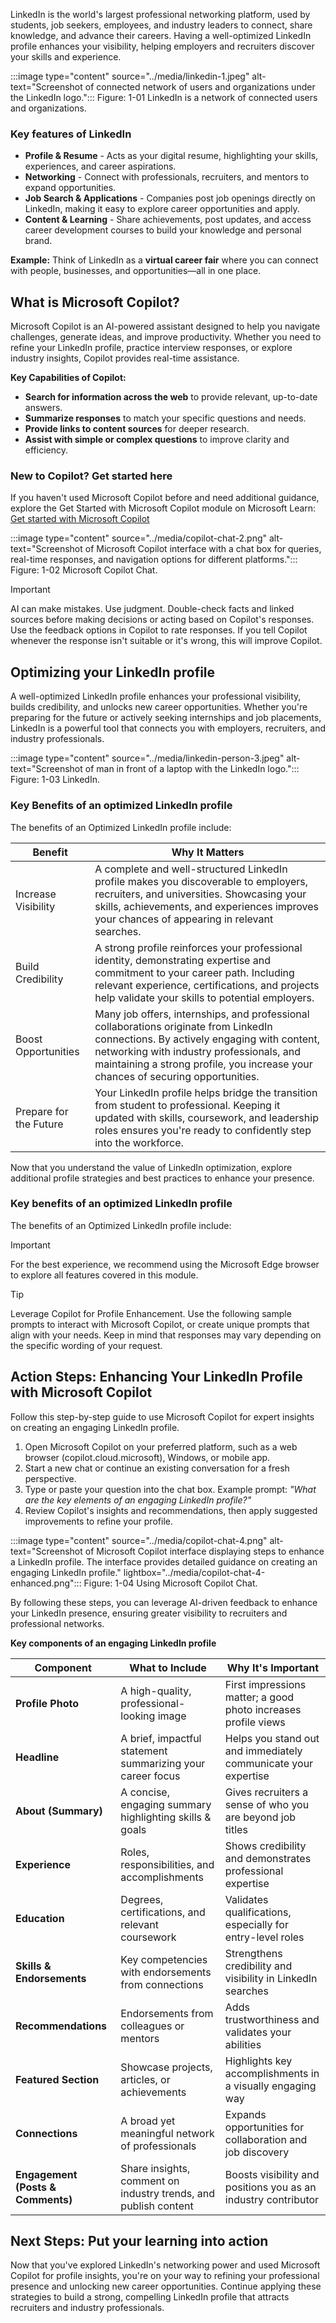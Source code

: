 LinkedIn is the world's largest professional networking platform, used by students, job seekers, employees, and industry leaders to connect, share knowledge, and advance their careers. Having a well-optimized LinkedIn profile enhances your visibility, helping employers and recruiters discover your skills and experience.

:::image type="content" source="../media/linkedin-1.jpeg" alt-text="Screenshot of connected network of users and organizations under the LinkedIn logo.":::
Figure: 1-01 LinkedIn is a network of connected users and organizations.

### Key features of LinkedIn

- **Profile & Resume** - Acts as your digital resume, highlighting your skills, experiences, and career aspirations.
- **Networking** - Connect with professionals, recruiters, and mentors to expand opportunities.
- **Job Search & Applications** - Companies post job openings directly on LinkedIn, making it easy to explore career opportunities and apply.
- **Content & Learning** - Share achievements, post updates, and access career development courses to build your knowledge and personal brand.

**Example:**
Think of LinkedIn as a **virtual career fair** where you can connect with people, businesses, and opportunities—all in one place.

## What is Microsoft Copilot?

Microsoft Copilot is an AI-powered assistant designed to help you navigate challenges, generate ideas, and improve productivity. Whether you need to refine your LinkedIn profile, practice interview responses, or explore industry insights, Copilot provides real-time assistance.

**Key Capabilities of Copilot:**

- **Search for information across the web** to provide relevant, up-to-date answers.
- **Summarize responses** to match your specific questions and needs.
- **Provide links to content sources** for deeper research.
- **Assist with simple or complex questions** to improve clarity and efficiency.

### New to Copilot? Get started here

If you haven't used Microsoft Copilot before and need additional guidance, explore the Get Started with Microsoft Copilot module on Microsoft Learn: [Get started with Microsoft Copilot](/training/modules/get-started-with-copilot/)

:::image type="content" source="../media/copilot-chat-2.png" alt-text="Screenshot of Microsoft Copilot interface with a chat box for queries, real-time responses, and navigation options for different platforms.":::
Figure: 1-02 Microsoft Copilot Chat.

> [!IMPORTANT]
> AI can make mistakes. Use judgment. Double-check facts and linked sources before making decisions or acting based on Copilot's responses. Use the feedback options in Copilot to rate responses. If you tell Copilot whenever the response isn't suitable or it's wrong, this will improve Copilot.

## Optimizing your LinkedIn profile

A well-optimized LinkedIn profile enhances your professional visibility, builds credibility, and unlocks new career opportunities. Whether you're preparing for the future or actively seeking internships and job placements, LinkedIn is a powerful tool that connects you with employers, recruiters, and industry professionals.

:::image type="content" source="../media/linkedin-person-3.jpeg" alt-text="Screenshot of man in front of a laptop with the LinkedIn logo.":::
Figure: 1-03 LinkedIn.

### Key Benefits of an optimized LinkedIn profile

The benefits of an Optimized LinkedIn profile include:

| **Benefit**              | **Why It Matters**                                                                                                                                                                                                                  |
|--------------------------|--------------------------------------------------------------------------------------------------------------------------------------------------------------------------------------------------------------------------------------|
| Increase Visibility      | A complete and well-structured LinkedIn profile makes you discoverable to employers, recruiters, and universities. Showcasing your skills, achievements, and experiences improves your chances of appearing in relevant searches.     |
| Build Credibility        | A strong profile reinforces your professional identity, demonstrating expertise and commitment to your career path. Including relevant experience, certifications, and projects help validate your skills to potential employers.      |
| Boost Opportunities      | Many job offers, internships, and professional collaborations originate from LinkedIn connections. By actively engaging with content, networking with industry professionals, and maintaining a strong profile, you increase your chances of securing opportunities. |
| Prepare for the Future   | Your LinkedIn profile helps bridge the transition from student to professional. Keeping it updated with skills, coursework, and leadership roles ensures you're ready to confidently step into the workforce.                          |

Now that you understand the value of LinkedIn optimization, explore additional profile strategies and best practices to enhance your presence.
### Key benefits of an optimized LinkedIn profile

The benefits of an Optimized LinkedIn profile include:
> [!IMPORTANT]
> For the best experience, we recommend using the Microsoft Edge browser to explore all features covered in this module.

> [!TIP]
> Leverage Copilot for Profile Enhancement.
> Use the following sample prompts to interact with Microsoft Copilot, or create unique prompts that align with your needs. Keep in mind that responses may vary depending on the specific wording of your request.

## Action Steps: Enhancing Your LinkedIn Profile with Microsoft Copilot

Follow this step-by-step guide to use Microsoft Copilot for expert insights on creating an engaging LinkedIn profile.

1. Open Microsoft Copilot on your preferred platform, such as a web browser (copilot.cloud.microsoft), Windows, or mobile app.
1. Start a new chat or continue an existing conversation for a fresh perspective.
1. Type or paste your question into the chat box. Example prompt: _"What are the key elements of an engaging LinkedIn profile?"_
1. Review Copilot's insights and recommendations, then apply suggested improvements to refine your profile.

:::image type="content" source="../media/copilot-chat-4.png" alt-text="Screenshot of Microsoft Copilot interface displaying steps to enhance a LinkedIn profile. The interface provides detailed guidance on creating an engaging LinkedIn profile." lightbox="../media/copilot-chat-4-enhanced.png":::
Figure: 1-04 Using Microsoft Copilot Chat.

By following these steps, you can leverage AI-driven feedback to enhance your LinkedIn presence, ensuring greater visibility to recruiters and professional networks.

**Key components of an engaging LinkedIn profile**

| **Component** | **What to Include** | **Why It's Important** |
|---|---|---|
| **Profile Photo** | A high-quality, professional-looking image | First impressions matter; a good photo increases profile views |
| **Headline** | A brief, impactful statement summarizing your career focus | Helps you stand out and immediately communicate your expertise |
| **About (Summary)** | A concise, engaging summary highlighting skills & goals | Gives recruiters a sense of who you are beyond job titles |
| **Experience** | Roles, responsibilities, and accomplishments | Shows credibility and demonstrates professional expertise |
| **Education** | Degrees, certifications, and relevant coursework | Validates qualifications, especially for entry-level roles |
| **Skills & Endorsements** | Key competencies with endorsements from connections | Strengthens credibility and visibility in LinkedIn searches |
| **Recommendations** | Endorsements from colleagues or mentors | Adds trustworthiness and validates your abilities |
| **Featured Section** | Showcase projects, articles, or achievements | Highlights key accomplishments in a visually engaging way |
| **Connections** | A broad yet meaningful network of professionals | Expands opportunities for collaboration and job discovery |
| **Engagement (Posts & Comments)** | Share insights, comment on industry trends, and publish content | Boosts visibility and positions you as an industry contributor |

## Next Steps: Put your learning into action

Now that you've explored LinkedIn's networking power and used Microsoft Copilot for profile insights, you're on your way to refining your professional presence and unlocking new career opportunities. Continue applying these strategies to build a strong, compelling LinkedIn profile that attracts recruiters and industry professionals.